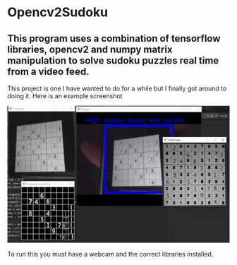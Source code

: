 # Opencv2Sudoku



## This program uses a combination of tensorflow libraries, opencv2 and numpy matrix manipulation to solve sudoku puzzles real time from a video feed.

This project is one I have wanted to do for a while but I finally got around to doing it.
Here is an example screenshot



![](./images/Capture.PNG)

To run this you must have a webcam and the correct libraries installed.
